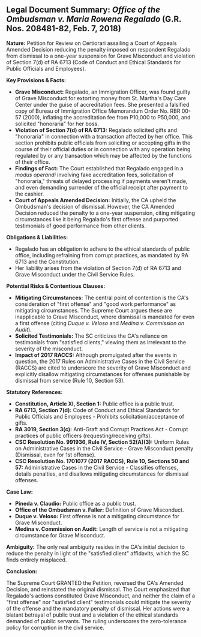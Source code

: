 ## Legal Document Summary: *Office of the Ombudsman v. Maria Rowena Regalado* (G.R. Nos. 208481-82, Feb. 7, 2018)

**Nature:** Petition for Review on Certiorari assailing a Court of Appeals Amended Decision reducing the penalty imposed on respondent Regalado from dismissal to a one-year suspension for Grave Misconduct and violation of Section 7(d) of RA 6713 (Code of Conduct and Ethical Standards for Public Officials and Employees).

**Key Provisions & Facts:**

*   **Grave Misconduct:** Regalado, an Immigration Officer, was found guilty of Grave Misconduct for extorting money from St. Martha's Day Care Center under the guise of accreditation fees. She presented a falsified copy of Bureau of Immigration Office Memorandum Order No. RBR 00-57 (2000), inflating the accreditation fee from P10,000 to P50,000, and solicited "honoraria" for her boss.
*   **Violation of Section 7(d) of RA 6713:** Regalado solicited gifts and "honoraria" in connection with a transaction affected by her office. This section prohibits public officials from soliciting or accepting gifts in the course of their official duties or in connection with any operation being regulated by or any transaction which may be affected by the functions of their office.
*   **Findings of Fact:** The Court established that Regalado engaged in a *modus operandi* involving fake accreditation fees, solicitation of "honoraria," threats of delayed processing if payments weren't made, and even demanding surrender of the official receipt after payment to the cashier.
*   **Court of Appeals Amended Decision:** Initially, the CA upheld the Ombudsman's decision of dismissal. However, the CA Amended Decision reduced the penalty to a one-year suspension, citing mitigating circumstances like it being Regalado's first offense and purported testimonials of good performance from other clients.

**Obligations & Liabilities:**

*   Regalado has an obligation to adhere to the ethical standards of public office, including refraining from corrupt practices, as mandated by RA 6713 and the Constitution.
*   Her liability arises from the violation of Section 7(d) of RA 6713 and Grave Misconduct under the Civil Service Rules.

**Potential Risks & Contentious Clauses:**

*   **Mitigating Circumstances:** The central point of contention is the CA's consideration of "first offense" and "good work performance" as mitigating circumstances. The Supreme Court argues these are inapplicable to Grave Misconduct, where dismissal is mandated for even a first offense (citing *Duque v. Veloso* and *Medina v. Commission on Audit*).
*   **Solicited Testimonials:**  The SC criticizes the CA's reliance on testimonials from "satisfied clients," viewing them as irrelevant to the severity of the misconduct.
*   **Impact of 2017 RACCS:** Although promulgated after the events in question, the 2017 Rules on Administrative Cases in the Civil Service (RACCS) are cited to underscore the severity of Grave Misconduct and explicitly disallow mitigating circumstances for offenses punishable by dismissal from service (Rule 10, Section 53).

**Statutory References:**

*   **Constitution, Article XI, Section 1:** Public office is a public trust.
*   **RA 6713, Section 7(d):** Code of Conduct and Ethical Standards for Public Officials and Employees - Prohibits solicitation/acceptance of gifts.
*   **RA 3019, Section 3(c):** Anti-Graft and Corrupt Practices Act - Corrupt practices of public officers (requesting/receiving gifts).
*   **CSC Resolution No. 991936, Rule IV, Section 52(A)(3):** Uniform Rules on Administrative Cases in the Civil Service - Grave Misconduct penalty (Dismissal, even for 1st offense).
*   **CSC Resolution No. 1701077 (2017 RACCS), Rule 10, Sections 50 and 57:** Administrative Cases in the Civil Service - Classifies offenses, details penalties, and disallows mitigating circumstances for dismissal offenses.

**Case Law:**

*   **Pineda v. Claudio:** Public office as a public trust.
*   **Office of the Ombudsman v. Faller:** Definition of Grave Misconduct.
*   **Duque v. Veloso:** First offense is not a mitigating circumstance for Grave Misconduct.
*   **Medina v. Commission on Audit:** Length of service is not a mitigating circumstance for Grave Misconduct.

**Ambiguity:** The only real ambiguity resides in the CA's initial decision to reduce the penalty in light of the "satisfied client" affidavits, which the SC finds entirely misplaced.

**Conclusion:**

The Supreme Court GRANTED the Petition, reversed the CA's Amended Decision, and reinstated the original dismissal. The Court emphasized that Regalado's actions constituted Grave Misconduct, and neither the claim of a "first offense" nor "satisfied client" testimonials could mitigate the severity of the offense and the mandatory penalty of dismissal. Her actions were a blatant betrayal of public trust and a violation of the ethical standards demanded of public servants. The ruling underscores the zero-tolerance policy for corruption in the civil service.
